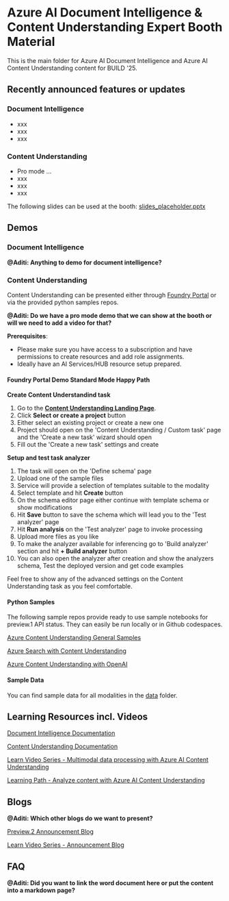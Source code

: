 # Azure AI Document Intelligence & Content Understanding Expert Booth Material
This is the main folder for Azure AI Document Intelligence and Azure AI Content Understanding content for BUILD '25.

## Recently announced features or updates

### Document Intelligence
- xxx
- xxx
- xxx

### Content Understanding
- Pro mode ...
- xxx
- xxx
- xxx

The following slides can be used at the booth: [slides_placeholder.pptx](./slides_placeholder.pptx)

## Demos

### Document Intelligence

**@Aditi: Anything to demo for document intelligence?**

### Content Understanding

Content Understanding can be presented either through [Foundry Portal](https://ai.azure.com) or via the provided python samples repos.

**@Aditi: Do we have a pro mode demo that we can show at the booth or will we need to add a video for that?**

**Prerequisites**:
- Please make sure you have access to a subscription and have permissions to create resources and add role assignments.
- Ideally have an AI Services/HUB resource setup prepared.

#### Foundry Portal Demo Standard Mode Happy Path

**Create Content Understandind task**
1. Go to the **[Content Understanding Landing Page](https://int.ai.azure.com/explore/aiservices/vision/contentunderstanding)**.
1. Click **Select or create a project** button
1. Either select an existing project or create a new one
1. Project should open on the 'Content Understanding / Custom task' page and the 'Create a new task' wizard should open
1. Fill out the 'Create a new task' settings and create

**Setup and test task analyzer**
1. The task will open on the 'Define schema' page
1. Upload one of the sample files
1. Service will provide a selection of templates suitable to the modality
1. Select template and hit **Create** button
1. On the schema editor page either continue with template schema or show modifications
1. Hit **Save** button to save the schema which will lead you to the 'Test analyzer' page
1. Hit **Run analysis** on the 'Test analyzer' page to invoke processing
1. Upload more files as you like
1. To make the analyzer available for inferencing go to 'Build analyzer' section and hit **+ Build analyzer** button
1. You can also open the analyzer after creation and show the analyzers schema, Test the deployed version and get code examples

Feel free to show any of the advanced settings on the Content Understanding task as you feel comfortable.

#### Python Samples

The following sample repos provide ready to use sample notebooks for preview.1 API status.
They can easily be run locally or in Github codespaces.

[Azure Content Understanding General Samples](https://github.com/Azure-Samples/azure-ai-content-understanding-python)

[Azure Search with Content Understanding](https://github.com/Azure-Samples/azure-ai-search-with-content-understanding-python)

[Azure Content Understanding with OpenAI](https://github.com/Azure-Samples/azure-ai-content-understanding-with-azure-openai-python)

#### Sample Data

You can find sample data for all modalities in the [data](./data/) folder.

## Learning Resources incl. Videos

[Document Intelligence Documentation](https://learn.microsoft.com/azure/ai-services/document-intelligence)

[Content Understanding Documentation](https://learn.microsoft.com/azure/ai-services/content-understanding/)

[Learn Video Series - Multimodal data processing with Azure AI Content Understanding](https://learn.microsoft.com/en-us/shows/multimodal-data-processing-with-azure-ai-content-understanding/)

[Learning Path - Analyze content with Azure AI Content Understanding](https://learn.microsoft.com/training/modules/analyze-content-ai/)

## Blogs

**@Aditi: Which other blogs do we want to present?**

[Preview.2 Announcement Blog](...)

[Learn Video Series - Announcement Blog](https://techcommunity.microsoft.com/blog/Azure-AI-Services-blog/introducing-azure-ai-content-understanding-for-beginners/4413071)

## FAQ

**@Aditi: Did you want to link the word document here or put the content into a markdown page?**

